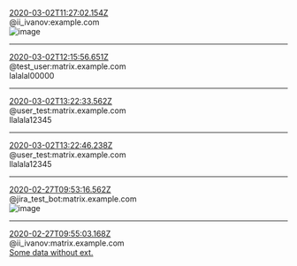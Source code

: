 [2020-03-02T11:27:02.154Z](./res/$158314842240236RCJdh:example.com.json)  
@ii_ivanov:example.com  
![image](./media/imageid__my-media-file.jpg)  

---

[2020-03-02T12:15:56.651Z](./res/$158315135640617JeoRb:matrix.example.com.json)  
@test_user:matrix.example.com  
lalalal00000  

---

[2020-03-02T13:22:33.562Z](./res/$158315535341208MdBlF:matrix.example.com.json)  
@user_test:matrix.example.com  
llalala12345  

---

[2020-03-02T13:22:46.238Z](./res/$158315536641215XCYxT:matrix.example.com.json)  
@user_test:matrix.example.com  
llalala12345  

---

[2020-02-27T09:53:16.562Z](./res/$O5D1Nqj5D55h0TwPDYz31_Lg_CPDWiUMyBaBRv6csj4.json)  
@jira_test_bot:matrix.example.com  
![image](./media/avatarid.png)  

---

[2020-02-27T09:55:03.168Z](./res/$h0wInOvSgSFfuolAX6TIvsErrtVrjm_roEeYPttuU1o.json)  
@ii_ivanov:matrix.example.com  
[Some data without ext.](./media/blobid__Some%20data%20without%20ext.)  
